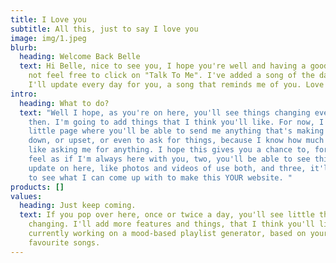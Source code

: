 ```yaml
---
title: I Love you
subtitle: All this, just to say I love you
image: img/1.jpeg
blurb:
  heading: Welcome Back Belle
  text: Hi Belle, nice to see you, I hope you're well and having a good day, if
    not feel free to click on "Talk To Me". I've added a song of the day. that
    I'll update every day for you, a song that reminds me of you. Love you xxxx
intro:
  heading: What to do?
  text: "Well I hope, as you're on here, you'll see things changing every now and
    then. I'm going to add things that I think you'll like. For now, I've made a
    little page where you'll be able to send me anything that's making you feel
    down, or upset, or even to ask for things, because I know how much you don't
    like asking me for anything. I hope this gives you a chance to, for one,
    feel as if I'm always here with you, two, you'll be able to see things
    update on here, like photos and videos of use both, and three, it'll be fun
    to see what I can come up with to make this YOUR website. "
products: []
values:
  heading: Just keep coming.
  text: If you pop over here, once or twice a day, you'll see little things
    changing. I'll add more features and things, that I think you'll like, I'm
    currently working on a mood-based playlist generator, based on your
    favourite songs.
---
```

